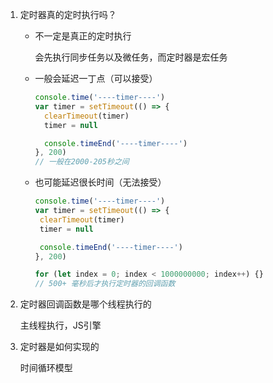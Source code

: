 1. 定时器真的定时执行吗？

   - 不一定是真正的定时执行

     会先执行同步任务以及微任务，而定时器是宏任务

   - 一般会延迟一丁点（可以接受）

     ``` javascript
     console.time('----timer----')
     var timer = setTimeout(() => {
       clearTimeout(timer)
       timer = null
     
       console.timeEnd('----timer----')
     }, 200)
     // 一般在2000-205秒之间
     ```

   - 也可能延迟很长时间（无法接受）

      ``` javascript
     console.time('----timer----')
     var timer = setTimeout(() => {
       clearTimeout(timer)
       timer = null
     
       console.timeEnd('----timer----')
     }, 200)
     
     for (let index = 0; index < 1000000000; index++) {}
     // 500+ 毫秒后才执行定时器的回调函数
      ```

     

2. 定时器回调函数是哪个线程执行的

   主线程执行，JS引擎

3. 定时器是如何实现的

   时间循环模型
